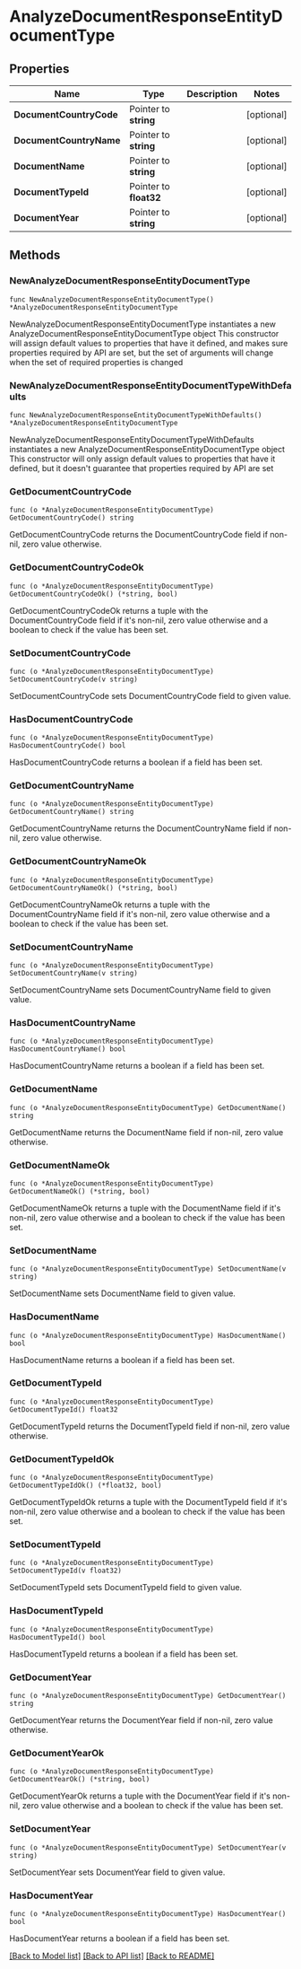# AnalyzeDocumentResponseEntityDocumentType

## Properties

Name | Type | Description | Notes
------------ | ------------- | ------------- | -------------
**DocumentCountryCode** | Pointer to **string** |  | [optional] 
**DocumentCountryName** | Pointer to **string** |  | [optional] 
**DocumentName** | Pointer to **string** |  | [optional] 
**DocumentTypeId** | Pointer to **float32** |  | [optional] 
**DocumentYear** | Pointer to **string** |  | [optional] 

## Methods

### NewAnalyzeDocumentResponseEntityDocumentType

`func NewAnalyzeDocumentResponseEntityDocumentType() *AnalyzeDocumentResponseEntityDocumentType`

NewAnalyzeDocumentResponseEntityDocumentType instantiates a new AnalyzeDocumentResponseEntityDocumentType object
This constructor will assign default values to properties that have it defined,
and makes sure properties required by API are set, but the set of arguments
will change when the set of required properties is changed

### NewAnalyzeDocumentResponseEntityDocumentTypeWithDefaults

`func NewAnalyzeDocumentResponseEntityDocumentTypeWithDefaults() *AnalyzeDocumentResponseEntityDocumentType`

NewAnalyzeDocumentResponseEntityDocumentTypeWithDefaults instantiates a new AnalyzeDocumentResponseEntityDocumentType object
This constructor will only assign default values to properties that have it defined,
but it doesn't guarantee that properties required by API are set

### GetDocumentCountryCode

`func (o *AnalyzeDocumentResponseEntityDocumentType) GetDocumentCountryCode() string`

GetDocumentCountryCode returns the DocumentCountryCode field if non-nil, zero value otherwise.

### GetDocumentCountryCodeOk

`func (o *AnalyzeDocumentResponseEntityDocumentType) GetDocumentCountryCodeOk() (*string, bool)`

GetDocumentCountryCodeOk returns a tuple with the DocumentCountryCode field if it's non-nil, zero value otherwise
and a boolean to check if the value has been set.

### SetDocumentCountryCode

`func (o *AnalyzeDocumentResponseEntityDocumentType) SetDocumentCountryCode(v string)`

SetDocumentCountryCode sets DocumentCountryCode field to given value.

### HasDocumentCountryCode

`func (o *AnalyzeDocumentResponseEntityDocumentType) HasDocumentCountryCode() bool`

HasDocumentCountryCode returns a boolean if a field has been set.

### GetDocumentCountryName

`func (o *AnalyzeDocumentResponseEntityDocumentType) GetDocumentCountryName() string`

GetDocumentCountryName returns the DocumentCountryName field if non-nil, zero value otherwise.

### GetDocumentCountryNameOk

`func (o *AnalyzeDocumentResponseEntityDocumentType) GetDocumentCountryNameOk() (*string, bool)`

GetDocumentCountryNameOk returns a tuple with the DocumentCountryName field if it's non-nil, zero value otherwise
and a boolean to check if the value has been set.

### SetDocumentCountryName

`func (o *AnalyzeDocumentResponseEntityDocumentType) SetDocumentCountryName(v string)`

SetDocumentCountryName sets DocumentCountryName field to given value.

### HasDocumentCountryName

`func (o *AnalyzeDocumentResponseEntityDocumentType) HasDocumentCountryName() bool`

HasDocumentCountryName returns a boolean if a field has been set.

### GetDocumentName

`func (o *AnalyzeDocumentResponseEntityDocumentType) GetDocumentName() string`

GetDocumentName returns the DocumentName field if non-nil, zero value otherwise.

### GetDocumentNameOk

`func (o *AnalyzeDocumentResponseEntityDocumentType) GetDocumentNameOk() (*string, bool)`

GetDocumentNameOk returns a tuple with the DocumentName field if it's non-nil, zero value otherwise
and a boolean to check if the value has been set.

### SetDocumentName

`func (o *AnalyzeDocumentResponseEntityDocumentType) SetDocumentName(v string)`

SetDocumentName sets DocumentName field to given value.

### HasDocumentName

`func (o *AnalyzeDocumentResponseEntityDocumentType) HasDocumentName() bool`

HasDocumentName returns a boolean if a field has been set.

### GetDocumentTypeId

`func (o *AnalyzeDocumentResponseEntityDocumentType) GetDocumentTypeId() float32`

GetDocumentTypeId returns the DocumentTypeId field if non-nil, zero value otherwise.

### GetDocumentTypeIdOk

`func (o *AnalyzeDocumentResponseEntityDocumentType) GetDocumentTypeIdOk() (*float32, bool)`

GetDocumentTypeIdOk returns a tuple with the DocumentTypeId field if it's non-nil, zero value otherwise
and a boolean to check if the value has been set.

### SetDocumentTypeId

`func (o *AnalyzeDocumentResponseEntityDocumentType) SetDocumentTypeId(v float32)`

SetDocumentTypeId sets DocumentTypeId field to given value.

### HasDocumentTypeId

`func (o *AnalyzeDocumentResponseEntityDocumentType) HasDocumentTypeId() bool`

HasDocumentTypeId returns a boolean if a field has been set.

### GetDocumentYear

`func (o *AnalyzeDocumentResponseEntityDocumentType) GetDocumentYear() string`

GetDocumentYear returns the DocumentYear field if non-nil, zero value otherwise.

### GetDocumentYearOk

`func (o *AnalyzeDocumentResponseEntityDocumentType) GetDocumentYearOk() (*string, bool)`

GetDocumentYearOk returns a tuple with the DocumentYear field if it's non-nil, zero value otherwise
and a boolean to check if the value has been set.

### SetDocumentYear

`func (o *AnalyzeDocumentResponseEntityDocumentType) SetDocumentYear(v string)`

SetDocumentYear sets DocumentYear field to given value.

### HasDocumentYear

`func (o *AnalyzeDocumentResponseEntityDocumentType) HasDocumentYear() bool`

HasDocumentYear returns a boolean if a field has been set.


[[Back to Model list]](../README.md#documentation-for-models) [[Back to API list]](../README.md#documentation-for-api-endpoints) [[Back to README]](../README.md)


